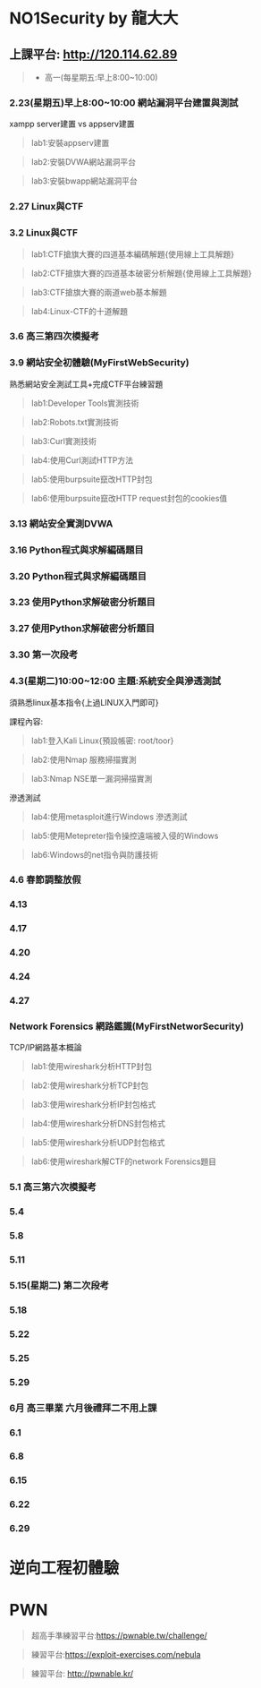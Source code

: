 # NO1Security by 龍大大


## 上課平台: http://120.114.62.89

> * 高一(每星期五:早上8:00~10:00)

### 2.23(星期五)早上8:00~10:00 網站漏洞平台建置與測試

xampp server建置 vs appserv建置

> lab1:安裝appserv建置

> lab2:安裝DVWA網站漏洞平台

> lab3:安裝bwapp網站漏洞平台

### 2.27	Linux與CTF
### 3.2	Linux與CTF

> lab1:CTF搶旗大賽的四道基本編碼解題{使用線上工具解題}

> lab2:CTF搶旗大賽的四道基本破密分析解題{使用線上工具解題}

> lab3:CTF搶旗大賽的兩道web基本解題

> lab4:Linux-CTF的十道解題

### 3.6	高三第四次模擬考

### 3.9	網站安全初體驗(MyFirstWebSecurity)

熟悉網站安全測試工具+完成CTF平台練習題

> lab1:Developer Tools實測技術

> lab2:Robots.txt實測技術

> lab3:Curl實測技術

> lab4:使用Curl測試HTTP方法

> lab5:使用burpsuite竄改HTTP封包

> lab6:使用burpsuite竄改HTTP request封包的cookies值

### 3.13 網站安全實測DVWA

### 3.16 Python程式與求解編碼題目
### 3.20 Python程式與求解編碼題目

### 3.23 使用Python求解破密分析題目
### 3.27 使用Python求解破密分析題目

### 3.30	第一次段考

### 4.3(星期二)10:00~12:00 主題:系統安全與滲透測試

須熟悉linux基本指令{上過LINUX入門即可}

課程內容:

> lab1:登入Kali Linux{預設帳密: root/toor}

> lab2:使用Nmap 服務掃描實測

> lab3:Nmap NSE單一漏洞掃描實測

滲透測試

> lab4:使用metasploit進行Windows 滲透測試

> lab5:使用Metepreter指令操控遠端被入侵的Windows 

> lab6:Windows的net指令與防護技術

### 4.6	春節調整放假

### 4.13 
### 4.17

### 4.20 
### 4.24
### 4.27

### Network Forensics 網路鑑識(MyFirstNetworSecurity)

TCP/IP網路基本概論

> lab1:使用wireshark分析HTTP封包

> lab2:使用wireshark分析TCP封包

> lab3:使用wireshark分析IP封包格式

> lab4:使用wireshark分析DNS封包格式

> lab5:使用wireshark分析UDP封包格式

> lab6:使用wireshark解CTF的network Forensics題目


### 5.1	高三第六次模擬考
### 5.4
### 5.8
### 5.11
### 5.15(星期二)	第二次段考
### 5.18
### 5.22
### 5.25
### 5.29
### 6月	高三畢業 六月後禮拜二不用上課
### 6.1
### 6.8
### 6.15
### 6.22
### 6.29



# 逆向工程初體驗


# PWN

> 超高手準練習平台:https://pwnable.tw/challenge/

> 練習平台:https://exploit-exercises.com/nebula

> 練習平台: http://pwnable.kr/


